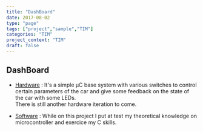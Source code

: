 ```yaml
---
title: "DashBoard"
date: 2017-08-02
type: "page"
tags: ["project","sample","TIM"]
categories: "TIM"
project_context: "TIM"
draft: false
---
```


DashBoard
---

- [Hardware](https://github.com/PrinceJacquet/TBD) : It's a simple µC base system with various switches to control certain parameters of the car and give some feedback on the state of the car with some LEDs.  
There is still another hardware iteration to come.  

- [Software](https://github.com/PrinceJacquet/TBD) : While on this project I put at test my 
theoretical knowledge on microcontroller and exercice my C skills.